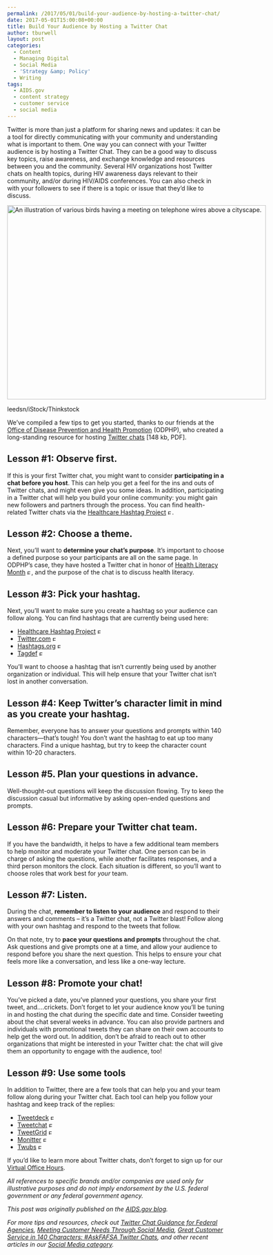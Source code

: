 ```yaml
---
permalink: /2017/05/01/build-your-audience-by-hosting-a-twitter-chat/
date: 2017-05-01T15:00:08+00:00
title: Build Your Audience by Hosting a Twitter Chat
author: tburwell
layout: post
categories:
  - Content
  - Managing Digital
  - Social Media
  - 'Strategy &amp; Policy'
  - Writing
tags:
  - AIDS.gov
  - content strategy
  - customer service
  - social media
---
```


Twitter is more than just a platform for sharing news and updates: it can be a tool for directly communicating with your community and understanding what is important to them. One way you can connect with your Twitter audience is by hosting a Twitter Chat. They can be a good way to discuss key topics, raise awareness, and exchange knowledge and resources between you and the community. Several HIV organizations host Twitter chats on health topics, during HIV awareness days relevant to their community, and/or during HIV/AIDS conferences. You can also check in with your followers to see if there is a topic or issue that they’d like to discuss.

<div id="attachment_335241" style="width: 610px" class="wp-caption aligncenter">
  <img class="size-full wp-image-335241" src="https://www.digitalgov.gov/files/2015/12/600-x-450-Vector-Card-With-Birds-leedsn-iStock-Thinkstock-484475995-Converted.jpg" alt="An illustration of various birds having a meeting on telephone wires above a cityscape." width="600" height="450" />
  
  <p class="wp-caption-text">
    leedsn/iStock/Thinkstock
  </p>
</div>

We’ve compiled a few tips to get you started, thanks to our friends at the [Office of Disease Prevention and Health Promotion](https://www.health.gov/) (ODPHP), who created a long-standing resource for hosting [Twitter chats](https://www.health.gov/healthliteracyonline/2010/Twitter_Chat_Guide.pdf) [148 kb, PDF].

## Lesson #1: Observe first.

If this is your first Twitter chat, you might want to consider **participating in a chat before you host**. This can help you get a feel for the ins and outs of Twitter chats, and might even give you some ideas. In addition, participating in a Twitter chat will help you build your online community: you might gain new followers and partners through the process. You can find health-related Twitter chats via the [Healthcare Hashtag Project](https://www.symplur.com/healthcare-hashtags/) [<img src="https://blog.aids.gov/wp-content/themes/aidsgov2012/images/external.png" alt="Exit Disclaimer" width="10" height="10" />](https://aids.gov/external_disclaim.html).

## Lesson #2: Choose a theme.

Next, you’ll want to **determine your chat’s purpose**. It’s important to choose a defined purpose so your participants are all on the same page. In ODPHP’s case, they have hosted a Twitter chat in honor of [Health Literacy Month](http://www.healthliteracymonth.org/) [<img src="https://blog.aids.gov/wp-content/themes/aidsgov2012/images/external.png" alt="Exit Disclaimer" width="10" height="10" />](https://aids.gov/external_disclaim.html), and the purpose of the chat is to discuss health literacy.

## Lesson #3: Pick your hashtag.

Next, you’ll want to make sure you create a hashtag so your audience can follow along. You can find hashtags that are currently being used here:

  * [Healthcare Hashtag Project](https://www.symplur.com/healthcare-hashtags/) [<img src="https://blog.aids.gov/wp-content/themes/aidsgov2012/images/external.png" alt="Exit Disclaimer" width="10" height="10" />](https://aids.gov/external_disclaim.html)
  * [Twitter.com](https://twitter.com/) [<img src="https://blog.aids.gov/wp-content/themes/aidsgov2012/images/external.png" alt="Exit Disclaimer" width="10" height="10" />](https://aids.gov/external_disclaim.html)
  * [Hashtags.org](https://www.hashtags.org/) [<img src="https://blog.aids.gov/wp-content/themes/aidsgov2012/images/external.png" alt="Exit Disclaimer" width="10" height="10" />](https://aids.gov/external_disclaim.html)
  * [Tagdef](https://tagdef.com/) [<img src="https://blog.aids.gov/wp-content/themes/aidsgov2012/images/external.png" alt="Exit Disclaimer" width="10" height="10" />](https://aids.gov/external_disclaim.html)

You’ll want to choose a hashtag that isn’t currently being used by another organization or individual. This will help ensure that your Twitter chat isn’t lost in another conversation.

## Lesson #4: Keep Twitter’s character limit in mind as you create your hashtag.

Remember, everyone has to answer your questions and prompts within 140 characters—that’s tough! You don’t want the hashtag to eat up too many characters. Find a unique hashtag, but try to keep the character count within 10-20 characters.

## Lesson #5. Plan your questions in advance.

Well-thought-out questions will keep the discussion flowing. Try to keep the discussion casual but informative by asking open-ended questions and prompts.

## Lesson #6: Prepare your Twitter chat team.

If you have the bandwidth, it helps to have a few additional team members to help monitor and moderate your Twitter chat. One person can be in charge of asking the questions, while another facilitates responses, and a third person monitors the clock. Each situation is different, so you’ll want to choose roles that work best for _your_ team.

## Lesson #7: Listen.

During the chat, **remember to listen to your audience** and respond to their answers and comments – it’s a Twitter chat, not a Twitter blast! Follow along with your own hashtag and respond to the tweets that follow.

On that note, try to **pace your questions and prompts** throughout the chat. Ask questions and give prompts one at a time, and allow your audience to respond before you share the next question. This helps to ensure your chat feels more like a conversation, and less like a one-way lecture.

## Lesson #8: Promote your chat!

You’ve picked a date, you’ve planned your questions, you share your first tweet, and….crickets. Don’t forget to let your audience know you’ll be tuning in and hosting the chat during the specific date and time. Consider tweeting about the chat several weeks in advance. You can also provide partners and individuals with promotional tweets they can share on their own accounts to help get the word out. In addition, don’t be afraid to reach out to other organizations that might be interested in your Twitter chat: the chat will give them an opportunity to engage with the audience, too!

## Lesson #9: Use some tools

In addition to Twitter, there are a few tools that can help you and your team follow along during your Twitter chat. Each tool can help you follow your hashtag and keep track of the replies:

  * [Tweetdeck](https://tweetdeck.twitter.com/) [<img src="https://blog.aids.gov/wp-content/themes/aidsgov2012/images/external.png" alt="Exit Disclaimer" width="10" height="10" />](https://aids.gov/external_disclaim.html)
  * [Tweetchat](http://www.tweetchat.com/) [<img src="https://blog.aids.gov/wp-content/themes/aidsgov2012/images/external.png" alt="Exit Disclaimer" width="10" height="10" />](https://aids.gov/external_disclaim.html)
  * [TweetGrid](http://www.tweetgrid.com/) [<img src="https://blog.aids.gov/wp-content/themes/aidsgov2012/images/external.png" alt="Exit Disclaimer" width="10" height="10" />](https://aids.gov/external_disclaim.html)
  * [Monitter](http://www.monitter.com/) [<img src="https://blog.aids.gov/wp-content/themes/aidsgov2012/images/external.png" alt="Exit Disclaimer" width="10" height="10" />](https://aids.gov/external_disclaim.html)
  * [Twubs](http://twubs.com/) [<img src="https://blog.aids.gov/wp-content/themes/aidsgov2012/images/external.png" alt="Exit Disclaimer" width="10" height="10" />](https://aids.gov/external_disclaim.html)

If you’d like to learn more about Twitter chats, don’t forget to sign up for our [Virtual Office Hours](https://www.aids.gov/using-new-media/tools/office-hours/).

<div class="hdivider">
</div>

_All references to specific brands and/or companies are used only for illustrative purposes and do not imply endorsement by the U.S. federal government or any federal government agency._

_This post was originally published on the [AIDS.gov blog](https://blog.aids.gov/)._

_For more tips and resources, check out [Twitter Chat Guidance for Federal Agencies](https://www.digitalgov.gov/2013/10/16/twitter-chats-for-federal-agencies/), [Meeting Customer Needs Through Social Media](https://www.digitalgov.gov/2015/04/24/meeting-customer-needs-through-social-media/), [Great Customer Service in 140 Characters: #AskFAFSA Twitter Chats](https://www.digitalgov.gov/2015/01/05/great-customer-service-in-140-characters-askfafsa-twitter-chats/), and other recent articles in our [Social Media category](https://www.digitalgov.gov/category/socialmedia/)._